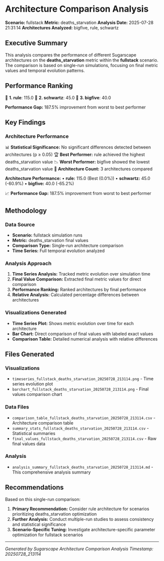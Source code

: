 # Architecture Comparison Analysis

**Scenario:** fullstack
**Metric:** deaths_starvation
**Analysis Date:** 2025-07-28 21:31:14
**Architectures Analyzed:** bigfive, rule, schwartz

## Executive Summary

This analysis compares the performance of different Sugarscape architectures on the **deaths_starvation** metric within the **fullstack** scenario. The comparison is based on single-run simulations, focusing on final metric values and temporal evolution patterns.

## Performance Ranking

🥇 **1. rule**: 115.0
🥈 **2. schwartz**: 45.0
🥉 **3. bigfive**: 40.0

**Performance Gap:** 187.5% improvement from worst to best performer

## Key Findings

### Architecture Performance
📊 **Statistical Significance:** No significant differences detected between architectures (p ≥ 0.05)
🏆 **Best Performer:** rule achieved the highest deaths_starvation value
📉 **Worst Performer:** bigfive showed the lowest deaths_starvation value
🔢 **Architecture Count:** 3 architectures compared

**Architecture Performance:**
• **rule:** 115.0 (Best (0.0%))
• **schwartz:** 45.0 (-60.9%)
• **bigfive:** 40.0 (-65.2%)

📈 **Performance Gap:** 187.5% improvement from worst to best performer

## Methodology

### Data Source
- **Scenario:** fullstack simulation runs
- **Metric:** deaths_starvation final values
- **Comparison Type:** Single-run architecture comparison
- **Time Series:** Full temporal evolution analyzed

### Analysis Approach
1. **Time Series Analysis:** Tracked metric evolution over simulation time
2. **Final Value Comparison:** Extracted final metric values for direct comparison
3. **Performance Ranking:** Ranked architectures by final performance
4. **Relative Analysis:** Calculated percentage differences between architectures

### Visualizations Generated
- **Time Series Plot:** Shows metric evolution over time for each architecture
- **Bar Chart:** Direct comparison of final values with labeled exact values
- **Comparison Table:** Detailed numerical analysis with relative differences

## Files Generated

### Visualizations
- `timeseries_fullstack_deaths_starvation_20250728_213114.png` - Time series evolution plot
- `barchart_fullstack_deaths_starvation_20250728_213114.png` - Final values comparison chart

### Data Files
- `comparison_table_fullstack_deaths_starvation_20250728_213114.csv` - Architecture comparison table
- `summary_stats_fullstack_deaths_starvation_20250728_213114.csv` - Statistical summaries
- `final_values_fullstack_deaths_starvation_20250728_213114.csv` - Raw final values data

### Analysis
- `analysis_summary_fullstack_deaths_starvation_20250728_213114.md` - This comprehensive analysis summary

## Recommendations

Based on this single-run comparison:
1. **Primary Recommendation:** Consider rule architecture for scenarios prioritizing deaths_starvation optimization
2. **Further Analysis:** Conduct multiple-run studies to assess consistency and statistical significance
3. **Scenario-Specific Tuning:** Investigate architecture-specific parameter optimization for fullstack scenarios


---
*Generated by Sugarscape Architecture Comparison Analysis*
*Timestamp: 20250728_213114*
